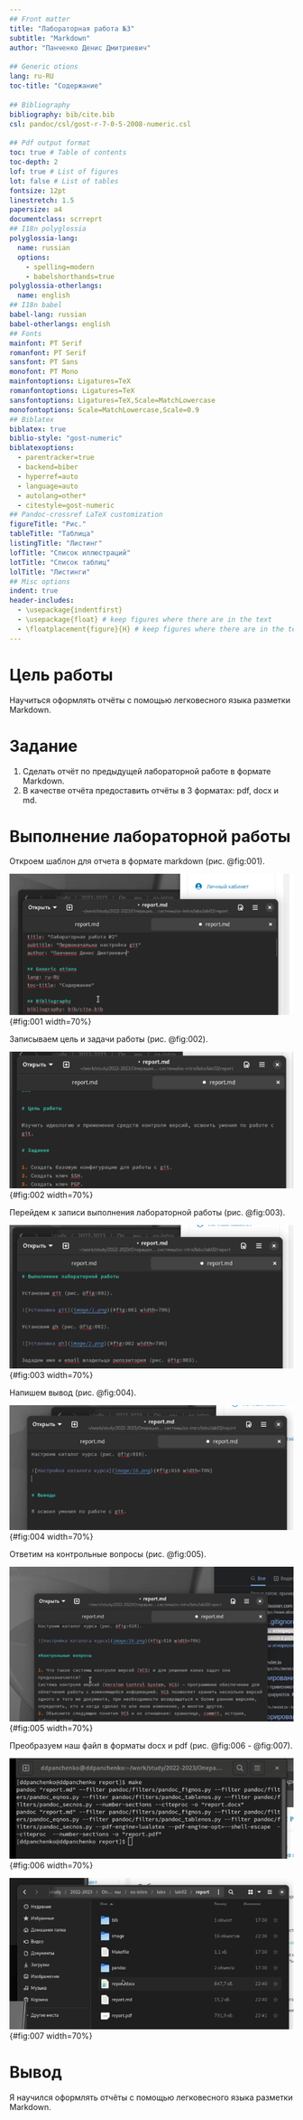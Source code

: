 ```yaml
---
## Front matter
title: "Лабораторная работа №3"
subtitle: "Markdown"
author: "Панченко Денис Дмитриевич"

## Generic otions
lang: ru-RU
toc-title: "Содержание"

## Bibliography
bibliography: bib/cite.bib
csl: pandoc/csl/gost-r-7-0-5-2008-numeric.csl

## Pdf output format
toc: true # Table of contents
toc-depth: 2
lof: true # List of figures
lot: false # List of tables
fontsize: 12pt
linestretch: 1.5
papersize: a4
documentclass: scrreprt
## I18n polyglossia
polyglossia-lang:
  name: russian
  options:
	- spelling=modern
	- babelshorthands=true
polyglossia-otherlangs:
  name: english
## I18n babel
babel-lang: russian
babel-otherlangs: english
## Fonts
mainfont: PT Serif
romanfont: PT Serif
sansfont: PT Sans
monofont: PT Mono
mainfontoptions: Ligatures=TeX
romanfontoptions: Ligatures=TeX
sansfontoptions: Ligatures=TeX,Scale=MatchLowercase
monofontoptions: Scale=MatchLowercase,Scale=0.9
## Biblatex
biblatex: true
biblio-style: "gost-numeric"
biblatexoptions:
  - parentracker=true
  - backend=biber
  - hyperref=auto
  - language=auto
  - autolang=other*
  - citestyle=gost-numeric
## Pandoc-crossref LaTeX customization
figureTitle: "Рис."
tableTitle: "Таблица"
listingTitle: "Листинг"
lofTitle: "Список иллюстраций"
lotTitle: "Список таблиц"
lolTitle: "Листинги"
## Misc options
indent: true
header-includes:
  - \usepackage{indentfirst}
  - \usepackage{float} # keep figures where there are in the text
  - \floatplacement{figure}{H} # keep figures where there are in the text
---
```


# Цель работы

Научиться оформлять отчёты с помощью легковесного языка разметки Markdown.

# Задание

1. Сделать отчёт по предыдущей лабораторной работе в формате Markdown.
2. В качестве отчёта предоставить отчёты в 3 форматах: pdf, docx и md.

# Выполнение лабораторной работы

Откроем шаблон для отчета в формате markdown (рис. @fig:001).

![Шаблон](image/1.png){#fig:001 width=70%}

Записываем цель и задачи работы (рис. @fig:002).

![Цели и задачи](image/2.png){#fig:002 width=70%}

Перейдем к записи выполнения лабораторной работы (рис. @fig:003).

![Выполнение](image/3.png){#fig:003 width=70%}

Напишем вывод (рис. @fig:004).

![Вывод](image/4.png){#fig:004 width=70%}

Ответим на контрольные вопросы (рис. @fig:005).

![Вопросы](image/5.png){#fig:005 width=70%}

Преобразуем наш файл в форматы docx и pdf (рис. @fig:006 - @fig:007).

![Преобразование](image/6.png){#fig:006 width=70%}

![Файлы в других форматах](image/7.png){#fig:007 width=70%}

# Вывод

Я научился оформлять отчёты с помощью легковесного языка разметки Markdown.
